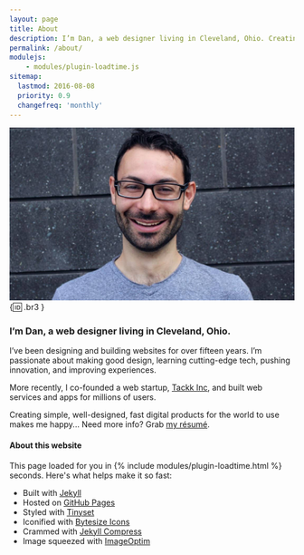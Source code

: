 ```yaml
---
layout: page
title: About
description: I’m Dan, a web designer living in Cleveland, Ohio. Creating simple, well-designed, fast digital products for the world to use makes me happy. 
permalink: /about/
modulejs:
    - modules/plugin-loadtime.js
sitemap:
  lastmod: 2016-08-08
  priority: 0.9
  changefreq: 'monthly'
---
```


![This is me!](/img/about/dan-klammer.jpg){:id: .br3 }

### **I’m Dan, a web designer living in Cleveland, Ohio.**

I’ve been designing and building websites for over fifteen years. I’m passionate about making good design, learning cutting-edge tech, pushing innovation, and improving experiences.

More recently, I co-founded a web startup, [Tackk Inc](/tackk), and built web services and apps for millions of users.

Creating simple, well-designed, fast digital products for the world to use makes me happy... Need more info? Grab [my résumé].


<h4 class="mt5 pt2 bold">About this website</h4>

This page loaded for you in {% include modules/plugin-loadtime.html %} seconds. Here's what helps make it so fast: 

 - Built with [Jekyll]
 - Hosted on [GitHub Pages]
 - Styled with [Tinyset]
 - Iconified with [Bytesize Icons]
 - Crammed with [Jekyll Compress]
 - Image squeezed with [ImageOptim]

[my résumé]: /files/danklammer-resume.pdf
[Jekyll]: https://jekyllrb.com/
[GitHub Pages]: https://pages.github.com/
[Tinyset]: https://github.com/danklammer/tinyset
[Bytesize Icons]: /bytesize-icons/
[Jekyll Compress]: http://jch.penibelst.de/
[ImageOptim]: https://imageoptim.com/